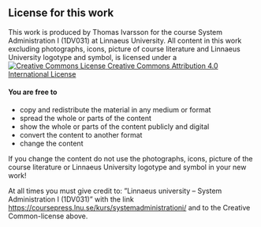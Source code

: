 <!-- CC -->
<!-- .slide: data-state="lnu-cc" -->
## License for this work

This work is produced by Thomas Ivarsson for the course System Administration I (1DV031) at Linnaeus University.
All content in this work excluding photographs, icons, picture of course literature and Linnaeus University logotype and symbol, is licensed under a [![Creative Commons License](https://i.creativecommons.org/l/by/4.0/80x15.png) <!-- {_style="margin: 0px"} --> Creative Commons Attribution 4.0 International License](http://creativecommons.org/licenses/by/4.0/)  

#### You are free to

* copy and redistribute the material in any medium or format
* spread the whole or parts of the content
* show the whole or parts of the content publicly and digital
* convert the content to another format
* change the content

If you change the content do not use the photographs, icons, picture of the course literature or Linnaeus University logotype and symbol in your new work!

At all times you must give credit to: ”Linnaeus university – System Administration I (1DV031)” with the link https://coursepress.lnu.se/kurs/systemadministrationi/ and to the Creative Common-license above.
